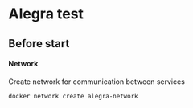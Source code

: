 # Alegra test

## Before start

#### Network

Create network for communication between services

```bash
docker network create alegra-network
```
